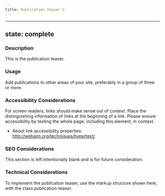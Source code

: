 ```yaml
---
title: Publication Teaser 2
---
```


---
state: complete
---

### Description
This is the publication teaser.

### Usage
Add publications to other areas of your site, preferably in a group of three or more.

### Accessibility Considerations
For screen readers, links should make sense out of context. Place the distinguishing information of links at the beginning of a link. Please ensure accessibility by testing the whole page, including this element, in context.

* About link accessibility properties: http://webaim.org/techniques/hypertext/
### SEO Considerations
This section is left intentionally blank and is for future consideration.

### Technical Considerations
To implement the publication teaser, use the markup structure shown here, with the class publication-teaser.
